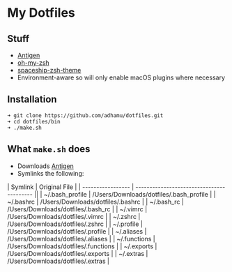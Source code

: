 # My Dotfiles

## Stuff
- [Antigen](https://github.com/zsh-users/antigen)
- [oh-my-zsh](https://github.com/robbyrussell/oh-my-zsh)
- [spaceship-zsh-theme](https://github.com/denysdovhan/spaceship-zsh-theme)
- Environment-aware so will only enable macOS plugins where necessary

## Installation

```
➜ git clone https://github.com/adhamu/dotfiles.git
➜ cd dotfiles/bin
➜ ./make.sh
```

## What `make.sh` does
- Downloads [Antigen](https://github.com/zsh-users/antigen)
- Symlinks the following:


| Symlink           | Original File                             |
| ----------------- | ----------------------------------------- ||
| ~/.bash_profile   | /Users/Downloads/dotfiles/.bash_profile   |
| ~/.bashrc         | /Users/Downloads/dotfiles/.bashrc         |
| ~/.bash_rc        | /Users/Downloads/dotfiles/.bash_rc        |
| ~/.vimrc          | /Users/Downloads/dotfiles/.vimrc          |
| ~/.zshrc          | /Users/Downloads/dotfiles/.zshrc          |
| ~/.profile        | /Users/Downloads/dotfiles/.profile        |
| ~/.aliases        | /Users/Downloads/dotfiles/.aliases        |
| ~/.functions      | /Users/Downloads/dotfiles/.functions      |
| ~/.exports        | /Users/Downloads/dotfiles/.exports        |
| ~/.extras         | /Users/Downloads/dotfiles/.extras         |
